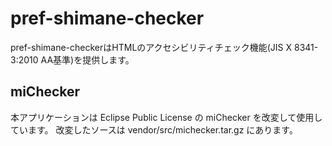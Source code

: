 # pref-shimane-checker

pref-shimane-checkerはHTMLのアクセシビリティチェック機能(JIS X 8341-3:2010 AA基準)を提供します。

## miChecker

本アプリケーションは Eclipse Public License の miChecker を改変して使用しています。
改変したソースは vendor/src/michecker.tar.gz にあります。


